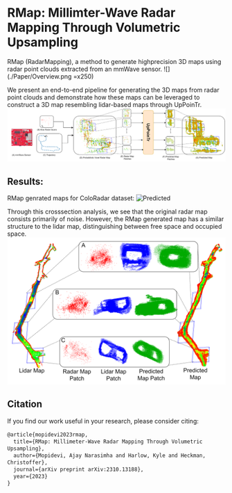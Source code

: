 # RMap: Millimter-Wave Radar Mapping Through Volumetric Upsampling
RMap (RadarMapping), a method to generate highprecision 3D maps using radar point clouds extracted from an mmWave sensor. 
![](./Paper/Overview.png =x250)

We present an end-to-end pipeline for generating the 3D maps from radar point clouds and demonstrate how these maps can be leveraged to construct a 3D map resembling lidar-based maps through UpPoinTr.
![System Diagram](Paper/SystemDiagram.png)

## Results:
RMap genrated maps for ColoRadar dataset:
![Predicted](Paper/ResultsMaps.png)

Through this crosssection analysis, we see that the original radar map consists primarily of noise. However, the RMap generated map has a similar structure to the lidar map, distinguishing between free space and occupied space.
![Navigable](Paper/Analysis.png)


## Citation
If you find our work useful in your research, please consider citing: 
```
@article{mopidevi2023rmap,
  title={RMap: Millimeter-Wave Radar Mapping Through Volumetric Upsampling},
  author={Mopidevi, Ajay Narasimha and Harlow, Kyle and Heckman, Christoffer},
  journal={arXiv preprint arXiv:2310.13188},
  year={2023}
}
```
